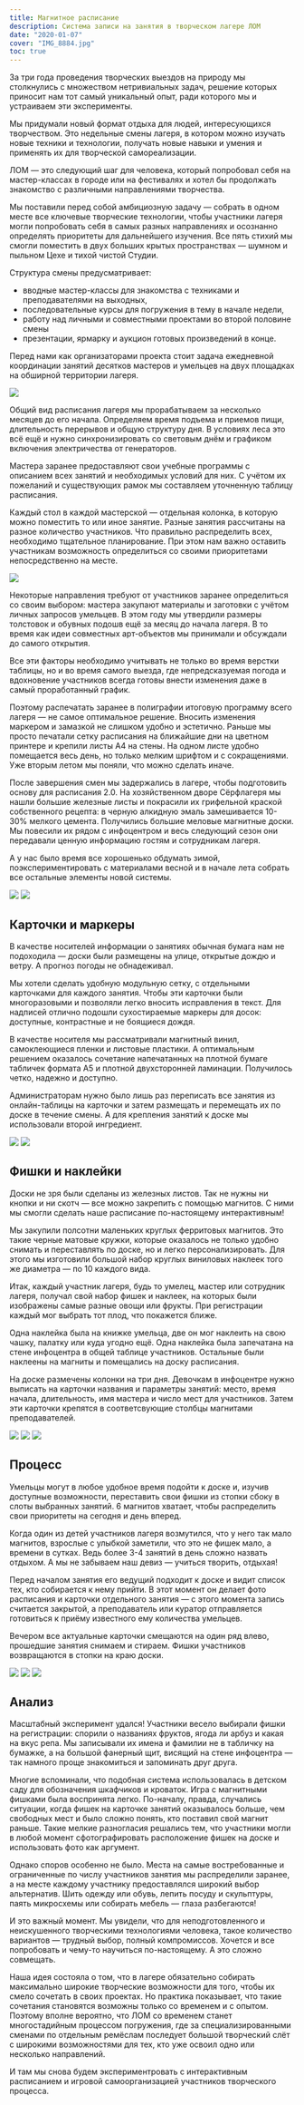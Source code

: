 ```yaml
---
title: Магнитное расписание
description: Система записи на занятия в творческом лагере ЛОМ
date: "2020-01-07"
cover: "IMG_8884.jpg"
toc: true
---
```


За три года проведения творческих выездов на природу мы столкнулись с множеством нетривиальных задач, решение которых приносит нам тот самый уникальный опыт, ради которого мы и устраиваем эти эксперименты.

Мы придумали новый формат отдыха для людей, интересующихся творчеством. Это недельные смены лагеря, в котором можно изучать новые техники и технологии, получать новые навыки и умения и применять их для творческой самореализации.

ЛОМ — это следующий шаг для человека, который попробовал себя на мастер-классах в городе или на фестивалях и хотел бы продолжать знакомство с различными направлениями творчества.

Мы поставили перед собой амбициозную задачу — собрать в одном месте все ключевые творческие технологии, чтобы участники лагеря могли попробовать себя в самых разных направлениях и осознанно определять приоритеты для дальнейшего изучения. Все пять стихий мы смогли поместить в двух больших крытых пространствах — шумном и пыльном Цехе и тихой чистой Студии.

Структура смены предусматривает:

- вводные мастер-классы для знакомства с техниками и преподавателями на выходных,
- последовательные курсы для погружения в тему в начале недели,
- работу над личными и совместными проектами во второй половине смены
- презентации, ярмарку и аукцион готовых произведений в конце.

Перед нами как организаторами проекта стоит задача ежедневной координации занятий десятков мастеров и умельцев на двух площадках на обширной территории лагеря.

![](./images/IMG_1571.jpg)

Общий вид расписания лагеря мы прорабатываем за несколько месяцев до его начала. Определяем время подъема и приемов пищи, длительность перерывов и общую структуру дня. В условиях леса это всё ещё и нужно синхронизировать со световым днём и графиком включения электричества от генераторов.

Мастера заранее предоставляют свои учебные программы с описанием всех занятий и необходимых условий для них. С учётом их пожеланий и существующих рамок мы составляем уточненную таблицу расписания.

Каждый стол в каждой мастерской — отдельная колонка, в которую можно поместить то или иное занятие. Разные занятия рассчитаны на разное количество участников. Что правильно распределить всех, необходимо тщательное планирование. При этом нам важно оставить участникам возможность определиться со своими приоритетами непосредственно на месте.

![](./images/IMG_8714.jpg)

Некоторые направления требуют от участников заранее определиться со своим выбором: мастера закупают материалы и заготовки с учётом личных запросов умельцев. В этом году мы утвердили размеры толстовок и обувных подошв ещё за месяц до начала лагеря. В то время как идеи совместных арт-объектов мы принимали и обсуждали до самого открытия.

Все эти факторы необходимо учитывать не только во время верстки таблицы, но и во время самого выезда, где непредсказуемая погода и вдохновение участников всегда готовы внести изменения даже в самый проработанный график.

Поэтому распечатать заранее в полиграфии итоговую программу всего лагеря — не самое оптимальное решение. Вносить изменения маркером и замазкой не слишком удобно и эстетично. Раньше мы просто печатали сетку расписания на ближайшие дни на цветном принтере и крепили листы А4 на стены. На одном листе удобно помещается весь день, но только мелким шрифтом и с сокращениями. Уже вторым летом мы поняли, что можно сделать иначе.

После завершения смен мы задержались в лагере, чтобы подготовить основу для расписания 2.0. На хозяйственном дворе Сёрфлагеря мы нашли большие железные листы и покрасили их грифельной краской собственного рецепта: в черную алкидную эмаль замешивается 10-30% мелкого цемента. Получились большие меловые магнитные доски. Мы повесили их рядом с инфоцентром и весь следующий сезон они передавали ценную информацию гостям и сотрудникам лагеря.

А у нас было время все хорошенько обдумать зимой, поэкспериментировать с материалами весной и в начале лета собрать все остальные элементы новой системы.

![](./images/IMG_1574.jpg)
![](./images/IMG_1575.jpg)

## Карточки и маркеры

В качестве носителей информации о занятиях обычная бумага нам не подоходила — доски были размещены на улице, открытые дождю и ветру. А прогноз погоды не обнадеживал.

Мы хотели сделать удобную модульную сетку, с отдельными карточками для каждого занятия. Чтобы эти карточки были многоразовыми и позволяли легко вносить исправления в текст. Для надписей отлично подошли сухостираемые маркеры для досок: доступные, контрастные и не боящиеся дождя.

В качестве носителя мы рассматривали магнитный винил, самоклеющиеся пленки и листовые пластики. А оптимальным решением оказалось сочетание напечатанных на плотной бумаге табличек формата А5 и плотной двухсторонней ламинации. Получилось четко, надежно и доступно.

Администраторам нужно было лишь раз переписать все занятия из онлайн-таблицы на карточки и затем размещать и перемещать их по доске в течение смены. А для крепления занятий к доске мы использовали второй ингредиент.

![](./images/IMG_1590.jpg)
![](./images/IMG_8674.jpg)

## Фишки и наклейки

Доски не зря были сделаны из железных листов. Так не нужны ни кнопки и ни скотч — все можно закрепить с помощью магнитов. С ними мы смогли сделать наше расписание по-настоящему интерактивным!

Мы закупили полсотни маленьких круглых ферритовых магнитов. Это такие черные матовые кружки, которые оказалось не только удобно снимать и переставлять по доске, но и легко персонализировать. Для этого мы изготовили большой набор круглых виниловых наклеек того же диаметра — по 10 каждого вида.

Итак, каждый участник лагеря, будь то умелец, мастер или сотрудник лагеря, получал свой набор фишек и наклеек, на которых были изображены самые разные овощи или фрукты. При регистрации каждый мог выбрать тот плод, что покажется ближе.

Одна наклейка была на книжке умельца, две он мог наклеить на свою чашку, палатку или куда угодно ещё. Одна наклейка была запечатана на стене инфоцентра в общей таблице участников. Остальные были наклеены на магниты и помещались на доску расписания.

На доске размечены колонки на три дня. Девочкам в инфоцентре нужно выписать на карточки названия и параметры занятий: место, время начала, длительность, имя мастера и число мест для участников. Затем эти карточки крепятся в соответсвующие столбцы магнитами преподавателей.

![](./images/IMG_8775.jpg)
![](./images/IMG_8783.jpg)
![](./images/IMG_8835.jpg)

## Процесс

Умельцы могут в любое удобное время подойти к доске и, изучив доступные возможности, переставить свои фишки из стопки сбоку в слоты выбранных занятий. 6 магнитов хватает, чтобы распределить свои приоритеты на сегодня и день вперед.

Когда один из детей участников лагеря возмутился, что у него так мало магнитов, взрослые с улыбкой заметили, что это не фишек мало, а времени в сутках. Ведь более 3-4 занятий в день сложно назвать отдыхом. А мы не забываем наш девиз — учиться творить, отдыхая!

Перед началом занятия его ведущий подходит к доске и видит список тех, кто собирается к нему прийти. В этот момент он делает фото расписания и карточки отдельного занятия — с этого момента запись считается закрытой, а преподаватель или куратор отправляется готовиться к приёму известного ему количества умельцев.

Вечером все актуальные карточки смещаются на один ряд влево, прошедшие занятия снимаем и стираем. Фишки участников возвращаются в стопки на краю доски.

![](./images/IMG_8876.jpg)
![](./images/IMG_8900.jpg)
![](./images/IMG_9657.jpg)

## Анализ

Масштабный эксперимент удался! Участники весело выбирали фишки на регистрации: спорили о названиях фруктов, ягода ли арбуз и какая на вкус репа. Мы записывали их имена и фамилии не в табличку на бумажке, а на большой фанерный щит, висящий на стене инфоцентра — так намного проще знакомиться и запоминать друг друга.

Многие вспоминали, что подобная система использовалась в детском саду для обозначения шкафчиков и кроваток. Игра с магнитными фишками была воспринята легко. По-началу, правда, случались ситуации, когда фишек на карточке занятий оказывалось больше, чем свободных мест и было сложно понять, кто поставил свой магнит раньше. Такие мелкие разногласия решались тем, что участники могли в любой момент сфотографировать расположение фишек на доске и использовать фото как аргумент.

Однако споров особенно не было. Места на самые востребованные и ограниченные по числу участников занятия мы распределили заранее, а на месте каждому участнику предоставлялся широкий выбор альтернатив. Шить одежду или обувь, лепить посуду и скульптуры, паять микросхемы или собирать мебель — глаза разбегаются!

И это важный момент. Мы увидели, что для неподготовленного и неискушенного творческими технологиями человека, такое количество вариантов — трудный выбор, полный компромиссов. Хочется и все попробовать и чему-то научиться по-настоящему. А это сложно совмещать.

Наша идея состояла о том, что в лагере обязательно собирать максимально широкие творческие возможности для того, чтобы их смело сочетать в своих проектах. Но практика показывает, что такие сочетания становятся возможны только со временем и с опытом. Поэтому вполне вероятно, что ЛОМ со временем станет многостадийным процессом погружения, где за специализированными сменами по отдельным ремёслам последует большой творческий слёт с широкими возможностями для тех, кто уже освоил одно или несколько направлений.

И там мы снова будем экспериментровать с интерактивным расписанием и игровой самоорганизацией участников творческого процесса.
